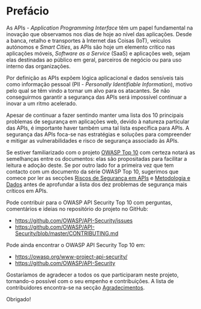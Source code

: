 # Prefácio

As APIs - _Application Programming Interface_ têm um papel fundamental na
inovação que observamos nos dias de hoje ao nível das aplicações. Desde a banca,
retalho e transportes à Internet das Coisas (IoT), veículos autónomos e _Smart
Cities_, as APIs são hoje um elemento crítico nas aplicações móveis, _Software
as a Service_ (SaaS) e aplicações web, sejam elas destinadas ao público em
geral, parceiros de negócio ou para uso interno das organizações.

Por definição as APIs expõem lógica aplicacional e dados sensíveis tais como
informação pessoal (PII - _Personally Identifiable Information_), motivo pelo
qual se têm vindo a tornar um alvo para os atacantes. Se não conseguirmos
garantir a segurança das APIs será impossível continuar a inovar a um ritmo
acelerado.

Apesar de continuar a fazer sentindo manter uma lista dos 10 principais
problemas de segurança em aplicações web, devido à natureza particular das APIs,
é importante haver também uma tal lista específica para APIs.
A segurança das APIs foca-se nas estratégias e soluções para compreender e
mitigar as vulnerabilidades e risco de segurança associado às APIs.

Se estiver familiarizado com o projeto [OWASP Top 10][1] com certeza notará as
semelhanças entre os documentos: elas são propositadas para facilitar a leitura
e adoção deste. Se por outro lado for a primeira vez que tem contacto com um
documento da série OWASP Top 10, sugerimos que comece por ler as secções [Riscos
de Segurança em APIs][2] e [Metodologia e Dados][3] antes de aprofundar a lista
dos dez problemas de segurança mais críticos em APIs.

Pode contribuir para o OWASP API Security Top 10 com perguntas, comentários e
ideias no repositório do projeto no GitHub:

* https://github.com/OWASP/API-Security/issues
* https://github.com/OWASP/API-Security/blob/master/CONTRIBUTING.md

Pode ainda encontrar o OWASP API Security Top 10 em:

* https://owasp.org/www-project-api-security/
* https://github.com/OWASP/API-Security

Gostaríamos de agradecer a todos os que participaram neste projeto, tornando-o
possível com o seu empenho e contribuições. A lista de contribuidores
encontra-se na secção [Agradecimentos][4].

Obrigado!

[1]: https://owasp.org/www-project-top-ten/
[2]: ./0x10-api-security-risks.md
[3]: ./0xd0-about-data.md
[4]: ./0xd1-acknowledgments.md
